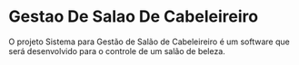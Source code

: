 # Gestao De Salao De Cabeleireiro
O projeto  Sistema para Gestão de Salão de Cabeleireiro  é um software que será desenvolvido para o controle de um salão de beleza.
